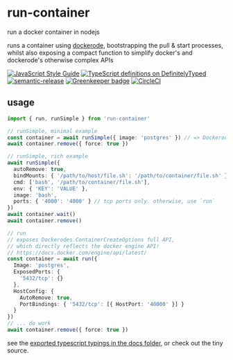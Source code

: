 # run-container

run a docker container in nodejs

runs a container using [dockerode](https://www.npmjs.com/package/dockerode), bootstrapping the pull & start processes, whilst also exposing a compact function to simplify docker's and dockerode's otherwise complex APIs

[![JavaScript Style Guide](https://img.shields.io/badge/code_style-standard-brightgreen.svg)](https://standardjs.com) [![TypeScript definitions on DefinitelyTyped](//definitelytyped.org/badges/standard.svg)](http://definitelytyped.org) [![semantic-release](https://img.shields.io/badge/%20%20%F0%9F%93%A6%F0%9F%9A%80-semantic--release-e10079.svg)](https://github.com/semantic-release/semantic-release) [![Greenkeeper badge](https://badges.greenkeeper.io/cdaringe/run-container.svg)](https://greenkeeper.io/) [![CircleCI](https://circleci.com/gh/cdaringe/run-container.svg?style=svg)](https://circleci.com/gh/cdaringe/run-container)

## usage

```ts
import { run, runSimple } from 'run-container'

// runSimple, minimal example
const container = await runSimple({ image: 'postgres' }) // => Dockerode.Container instance
await container.remove({ force: true })

// runSimple, rich example
await runSimple({
  autoRemove: true,
  bindMounts: { '/path/to/host/file.sh': '/path/to/container/file.sh' },
  cmd: ['bash', '/path/to/container/file.sh'],
  env: { 'KEY': 'VALUE' },
  image: 'bash',
  ports: { '4000': '4000' } // tcp ports only. otherwise, use `run`
})
await container.wait()
await container.remove()

// run
// exposes Dockerodes.ContainerCreateOptions full API,
// which directly reflects the docker engine API!
// https://docs.docker.com/engine/api/latest/
const container = await run({
  Image: 'postgres',
  ExposedPorts: {
    '5432/tcp': {}
  },
  HostConfig: {
    AutoRemove: true,
    PortBindings: { '5432/tcp': [{ HostPort: '40000' }] }
  }
})
// ... do work
await container.remove({ force: true })
```

see the [exported typescript typings in the docs folder](https://github.com/cdaringe/run-container/tree/master/docs), or check out the tiny source.
